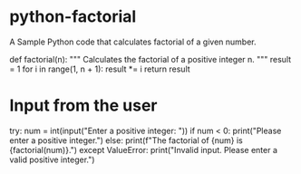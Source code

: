 # python-factorial
A Sample Python code that calculates factorial of a given number.

def factorial(n):
    """
    Calculates the factorial of a positive integer n.
    """
    result = 1
    for i in range(1, n + 1):
        result *= i
    return result

# Input from the user
try:
    num = int(input("Enter a positive integer: "))
    if num < 0:
        print("Please enter a positive integer.")
    else:
        print(f"The factorial of {num} is {factorial(num)}.")
except ValueError:
    print("Invalid input. Please enter a valid positive integer.")

